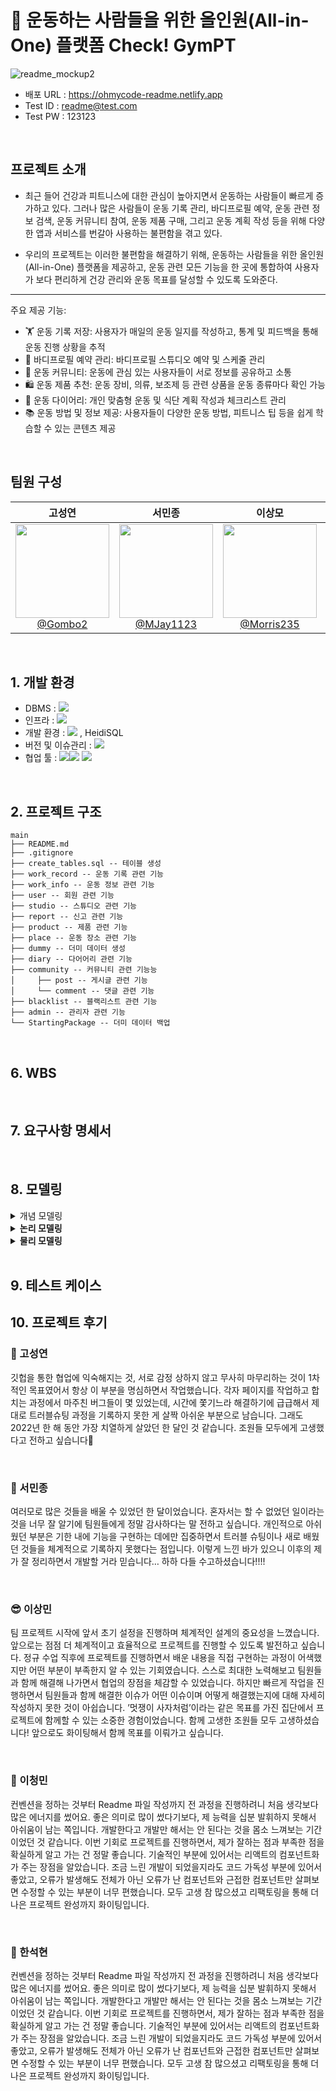 # 📖 운동하는 사람들을 위한 올인원(All-in-One) 플랫폼 Check! GymPT

![readme_mockup2](https://user-images.githubusercontent.com/112460466/210706312-6a44b60d-a42e-4210-b334-9e5983f70fb3.png)

- 배포 URL : https://ohmycode-readme.netlify.app
- Test ID : readme@test.com
- Test PW : 123123

<br>

## 프로젝트 소개

-  최근 들어 건강과 피트니스에 대한 관심이 높아지면서 운동하는 사람들이 빠르게 증가하고 있다. 그러나 많은 사람들이 운동 기록 관리, 바디프로필 예약, 운동 관련 정보 검색, 운동 커뮤니티 참여, 운동 제품 구매, 그리고 운동 계획 작성 등을 위해 다양한 앱과 서비스를 번갈아 사용하는 불편함을 겪고 있다.

-  우리의 프로젝트는 이러한 불편함을 해결하기 위해, 운동하는 사람들을 위한 올인원(All-in-One) 플랫폼을 제공하고, 운동 관련 모든 기능을 한 곳에 통합하여 사용자가 보다 편리하게 건강 관리와 운동 목표를 달성할 수 있도록 도와준다.

---

주요 제공 기능:
- 🏋️ 운동 기록 저장: 사용자가 매일의 운동 일지를 작성하고, 통계 및 피드백을 통해 운동 진행 상황을 추적
- 📸 바디프로필 예약 관리: 바디프로필 스튜디오 예약 및 스케줄 관리
- 💬 운동 커뮤니티: 운동에 관심 있는 사용자들이 서로 정보를 공유하고 소통
- 🛍️ 운동 제품 추천: 운동 장비, 의류, 보조제 등 관련 상품을 운동 종류마다 확인 가능
- 📓 운동 다이어리: 개인 맞춤형 운동 및 식단 계획 작성과 체크리스트 관리
- 📚 운동 방법 및 정보 제공: 사용자들이 다양한 운동 방법, 피트니스 팁 등을 쉽게 학습할 수 있는 콘텐츠 제공
<br>

## 팀원 구성

<div align="center">

| **고성연** | **서민종** | **이상모** | **이청민** | **한석현** |
| :------: |  :------: | :------: | :------: | :------: |
| [<img src="https://avatars.githubusercontent.com/Gombo2" height=150 width=150> <br/> @Gombo2](https://github.com/Gombo2) | [<img src="https://avatars.githubusercontent.com/MJay1123" height=150 width=150> <br/> @MJay1123](https://github.com/MJay1123) | [<img src="https://avatars.githubusercontent.com/Morris235" height=150 width=150> <br/> @Morris235](https://github.com/Morris235) | [<img src="https://avatars.githubusercontent.com/Bluesky3125" height=150 width=150> <br/> @Bluesky3125](https://github.com/Bluesky3125) | [<img src="https://avatars.githubusercontent.com/Hancoal" height=150 width=150> <br/> @Hancoal](https://github.com/Hancoal) |

</div>

<br>

## 1. 개발 환경
- DBMS : <img src="https://img.shields.io/badge/mariadb-003545?style=for-the-badge&logo=mariadb&logoColor=white">
- 인프라 : <img src="https://img.shields.io/badge/vmware-607078?style=for-the-badge&logo=vmware&logoColor=white">
- 개발 환경 : <img src="https://img.shields.io/badge/intellijidea-000000?style=for-the-badge&logo=intellijidea&logoColor=white"> , HeidiSQL
- 버전 및 이슈관리 : <img src="https://img.shields.io/badge/github-181717?style=for-the-badge&logo=github&logoColor=white">
- 협업 툴 : <img src="https://img.shields.io/badge/notion-000000?style=for-the-badge&logo=notion&logoColor=white"><img src="https://img.shields.io/badge/discord-5865F2?style=for-the-badge&logo=discord&logoColor=white"> <img src="https://img.shields.io/badge/kakaotalk-FFCD00?style=for-the-badge&logo=kakotalk&logoColor=white">
<br>

## 2. 프로젝트 구조

```
main
├── README.md
├── .gitignore
├── create_tables.sql -- 테이블 생성
├── work_record -- 운동 기록 관련 기능
├── work_info -- 운동 정보 관련 기능
├── user -- 회원 관련 기능
├── studio -- 스튜디오 관련 기능
├── report -- 신고 관련 기능
├── product -- 제품 관련 기능
├── place -- 운동 장소 관련 기능
├── dummy -- 더미 데이터 생성
├── diary -- 다어어리 관련 기능
├── community -- 커뮤니티 관련 기능능
│     ├── post -- 게시글 관련 기능
│     └── comment -- 댓글 관련 기능
├── blacklist -- 블랙리스트 관련 기능
├── admin -- 관리자 관련 기능
└── StartingPackage -- 더미 데이터 백업
```
    
<br>

## 6. WBS

<br>

## 7. 요구사항 명세서

<br>

## 8. 모델링

<details>
  <summary>개념 모델링</summary>
  <img src = "https://github.com/user-attachments/assets/b19dd0a9-0ca0-41d1-8eab-e3b394ec5c07">
</details>

<details>
  <summary><b>논리 모델링</b></summary>
  <img src = "https://github.com/user-attachments/assets/84c869dd-c8fe-4103-8f84-b5d535a4cb9a">
</details>

<details>
  <summary><b>물리 모델링</b></summary>
  <img src = "https://github.com/user-attachments/assets/45570ca3-d9dc-43b3-a140-1b05d8323b5f">
</details>

<br>

## 9. 테스트 케이스

## 10. 프로젝트 후기

### 🍊 고성연

깃헙을 통한 협업에 익숙해지는 것, 서로 감정 상하지 않고 무사히 마무리하는 것이 1차적인 목표였어서 항상 이 부분을 명심하면서 작업했습니다.
각자 페이지를 작업하고 합치는 과정에서 마주친 버그들이 몇 있었는데, 시간에 쫓기느라 해결하기에 급급해서 제대로 트러블슈팅 과정을 기록하지 못한 게 살짝 아쉬운 부분으로 남습니다. 그래도 2022년 한 해 동안 가장 치열하게 살았던 한 달인 것 같습니다. 조원들 모두에게 고생했다고 전하고 싶습니다🧡

<br>

### 👻 서민종

여러모로 많은 것들을 배울 수 있었던 한 달이었습니다. 혼자서는 할 수 없었던 일이라는 것을 너무 잘 알기에 팀원들에게 정말 감사하다는 말 전하고 싶습니다. 개인적으로 아쉬웠던 부분은 기한 내에 기능을 구현하는 데에만 집중하면서 트러블 슈팅이나 새로 배웠던 것들을 체계적으로 기록하지 못했다는 점입니다. 이렇게 느낀 바가 있으니 이후의 제가 잘 정리하면서 개발할 거라 믿습니다… 하하 다들 수고하셨습니다!!!!

<br>

### 😎 이상민

팀 프로젝트 시작에 앞서 초기 설정을 진행하며 체계적인 설계의 중요성을 느꼈습니다. 앞으로는 점점 더 체계적이고 효율적으로 프로젝트를 진행할 수 있도록 발전하고 싶습니다.
정규 수업 직후에 프로젝트를 진행하면서 배운 내용을 직접 구현하는 과정이 어색했지만 어떤 부분이 부족한지 알 수 있는 기회였습니다. 스스로 최대한 노력해보고 팀원들과 함께 해결해 나가면서 협업의 장점을 체감할 수 있었습니다. 하지만 빠르게 작업을 진행하면서 팀원들과 함께 해결한 이슈가 어떤 이슈이며 어떻게 해결했는지에 대해 자세히 작성하지 못한 것이 아쉽습니다.
’멋쟁이 사자처럼’이라는 같은 목표를 가진 집단에서 프로젝트에 함께할 수 있는 소중한 경험이었습니다. 함께 고생한 조원들 모두 고생하셨습니다! 앞으로도 화이팅해서 함께 목표를 이뤄가고 싶습니다.

<br>

### 🐬 이청민

컨벤션을 정하는 것부터 Readme 파일 작성까지 전 과정을 진행하려니 처음 생각보다 많은 에너지를 썼어요. 좋은 의미로 많이 썼다기보다, 제 능력을 십분 발휘하지 못해서 아쉬움이 남는 쪽입니다. 개발한다고 개발만 해서는 안 된다는 것을 몸소 느껴보는 기간이었던 것 같습니다. 이번 기회로 프로젝트를 진행하면서, 제가 잘하는 점과 부족한 점을 확실하게 알고 가는 건 정말 좋습니다. 기술적인 부분에 있어서는 리액트의 컴포넌트화가 주는 장점을 알았습니다. 조금 느린 개발이 되었을지라도 코드 가독성 부분에 있어서 좋았고, 오류가 발생해도 전체가 아닌 오류가 난 컴포넌트와 근접한 컴포넌트만 살펴보면 수정할 수 있는 부분이 너무 편했습니다. 모두 고생 참 많으셨고 리팩토링을 통해 더 나은 프로젝트 완성까지 화이팅입니다.

<br>

### 🐬 한석현

컨벤션을 정하는 것부터 Readme 파일 작성까지 전 과정을 진행하려니 처음 생각보다 많은 에너지를 썼어요. 좋은 의미로 많이 썼다기보다, 제 능력을 십분 발휘하지 못해서 아쉬움이 남는 쪽입니다. 개발한다고 개발만 해서는 안 된다는 것을 몸소 느껴보는 기간이었던 것 같습니다. 이번 기회로 프로젝트를 진행하면서, 제가 잘하는 점과 부족한 점을 확실하게 알고 가는 건 정말 좋습니다. 기술적인 부분에 있어서는 리액트의 컴포넌트화가 주는 장점을 알았습니다. 조금 느린 개발이 되었을지라도 코드 가독성 부분에 있어서 좋았고, 오류가 발생해도 전체가 아닌 오류가 난 컴포넌트와 근접한 컴포넌트만 살펴보면 수정할 수 있는 부분이 너무 편했습니다. 모두 고생 참 많으셨고 리팩토링을 통해 더 나은 프로젝트 완성까지 화이팅입니다.
